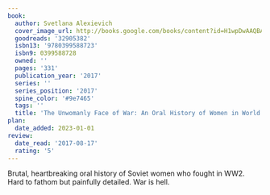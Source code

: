 ```yaml
---
book:
  author: Svetlana Alexievich
  cover_image_url: http://books.google.com/books/content?id=H1wpDwAAQBAJ&printsec=frontcover&img=1&zoom=1&edge=curl&source=gbs_api
  goodreads: '32905382'
  isbn13: '9780399588723'
  isbn9: 0399588728
  owned: ''
  pages: '331'
  publication_year: '2017'
  series: ''
  series_position: '2017'
  spine_color: '#9e7465'
  tags: ''
  title: 'The Unwomanly Face of War: An Oral History of Women in World War II'
plan:
  date_added: 2023-01-01
review:
  date_read: '2017-08-17'
  rating: '5'
---
```


Brutal, heartbreaking oral history of Soviet women who fought in WW2. Hard to fathom but painfully detailed. War is hell.
